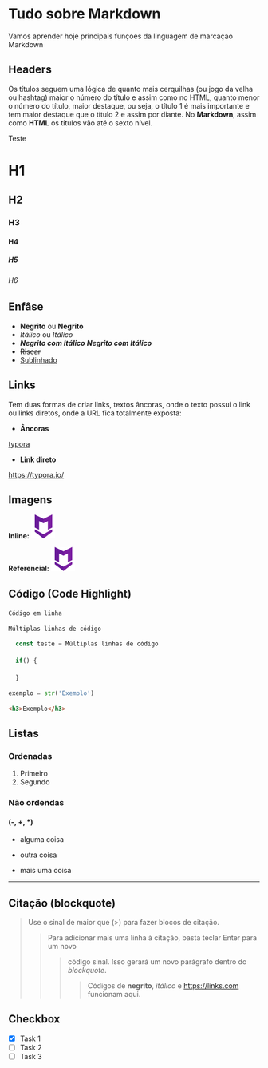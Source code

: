 # Tudo sobre Markdown

Vamos aprender hoje principais funçoes da linguagem de marcaçao Markdown

## Headers

Os títulos seguem uma lógica de quanto mais cerquilhas (ou jogo da velha ou hashtag) maior o número do título e assim como no HTML, quanto menor o número do título, maior destaque, ou seja, o título 1 é mais importante e tem maior destaque que o título 2 e assim por diante. No **Markdown**, assim como **HTML** os títulos vão até o sexto nível.

Teste

# H1

## H2

### H3

#### H4

##### H5

###### H6

## Enfâse

- **Negrito** ou __Negrito__
- *Itálico* ou _Itálico_
- _**Negrito com Itálico**_ *__Negrito com Itálico__*
- ~~Riscar~~
- <u>Sublinhado</u>

## Links

Tem duas formas de criar links, textos âncoras, onde o texto possui o link ou links diretos, onde a URL fica totalmente exposta:

- **Âncoras**

[typora](https://typora.io/)

- **Link direto**

<https://typora.io/>

## Imagens

**Inline:**
![alt text](https://github.com/adam-p/markdown-here/raw/master/src/common/images/icon48.png "Logo Title Text 1")

**Referencial:**
![alt text][logo]

[logo]: https://github.com/adam-p/markdown-here/raw/master/src/common/images/icon48.png "Logo Title Text 2"

## Código (Code Highlight)

`Código em linha`

```Múltiplas linhas de código```

~~~javascript
  const teste = Múltiplas linhas de código

  if() {

  }
~~~

~~~python
exemplo = str('Exemplo')
~~~

~~~html
<h3>Exemplo</h3>
~~~

## Listas

### Ordenadas

1. Primeiro
2. Segundo

### Não ordendas

#### (-, +, *)

- alguma coisa

- outra coisa

- mais uma coisa

---

## Citação (blockquote)

>Use o sinal de maior que (>) para fazer blocos de citação.
>>Para adicionar mais uma linha à citação, basta teclar Enter para um novo
>>>código sinal. Isso gerará um novo parágrafo dentro do *blockquote*.
>>>>Códigos de **negrito**, _itálico_ e <https://links.com> funcionam aqui.

## Checkbox

- [x] Task 1
- [ ] Task 2
- [ ] Task 3
